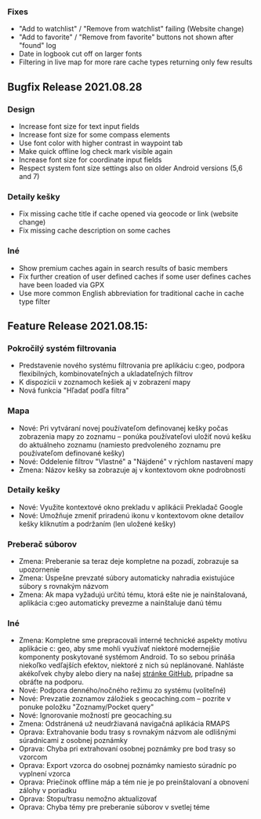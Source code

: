 ### Fixes
- "Add to watchlist" / "Remove from watchlist" failing (Website change)
- "Add to favorite" / "Remove from favorite" buttons not shown after "found" log
- Date in logbook cut off on larger fonts
- Filtering in live map for more rare cache types returning only few results

## Bugfix Release 2021.08.28

### Design
- Increase font size for text input fields
- Increase font size for some compass elements
- Use font color with higher contrast in waypoint tab
- Make quick offline log check mark visible again
- Increase font size for coordinate input fields
- Respect system font size settings also on older Android versions (5,6 and 7)

### Detaily kešky
- Fix missing cache title if cache opened via geocode or link (website change)
- Fix missing cache description on some caches

### Iné
- Show premium caches again in search results of basic members
- Fix further creation of user defined caches if some user defines caches have been loaded via GPX
- Use more common English abbreviation for traditional cache in cache type filter

## Feature Release 2021.08.15:

### Pokročilý systém filtrovania
- Predstavenie nového systému filtrovania pre aplikáciu c:geo, podpora flexibilných, kombinovateľných a ukladateľných filtrov
- K dispozícii v zoznamoch kešiek aj v zobrazení mapy
- Nová funkcia "Hľadať podľa filtra"

### Mapa
- Nové: Pri vytváraní novej používateľom definovanej kešky počas zobrazenia mapy zo zoznamu – ponúka používateľovi uložiť novú kešku do aktuálneho zoznamu (namiesto predvoleného zoznamu pre používateľom definované kešky)
- Nové: Oddelenie filtrov "Vlastné" a "Nájdené" v rýchlom nastavení mapy
- Zmena: Názov kešky sa zobrazuje aj v kontextovom okne podrobností

### Detaily kešky
- Nové: Využite kontextové okno prekladu v aplikácii Prekladač Google
- Nové: Umožňuje zmeniť priradenú ikonu v kontextovom okne detailov kešky kliknutím a podržaním (len uložené kešky)

### Preberač súborov
- Zmena: Preberanie sa teraz deje kompletne na pozadí, zobrazuje sa upozornenie
- Zmena: Úspešne prevzaté súbory automaticky nahradia existujúce súbory s rovnakým názvom
- Zmena: Ak mapa vyžadujú určitú tému, ktorá ešte nie je nainštalovaná, aplikácia c:geo automaticky prevezme a nainštaluje danú tému

### Iné
- Zmena: Kompletne sme prepracovali interné technické aspekty motívu aplikácie c: geo, aby sme mohli využívať niektoré modernejšie komponenty poskytované systémom Android. To so sebou prináša niekoľko vedľajších efektov, niektoré z nich sú neplánované. Nahláste akékoľvek chyby alebo diery na našej [stránke GitHub](https://www.github.com/cgeo/cgeo/issues), prípadne sa obráťte na podporu.
- Nové: Podpora denného/nočného režimu zo systému (voliteľné)
- Nové: Prevzatie zoznamov záložiek s geocaching.com – pozrite v ponuke položku "Zoznamy/Pocket query"
- Nové: Ignorovanie možností pre geocaching.su
- Zmena: Odstránená už neudržiavaná navigačná aplikácia RMAPS
- Oprava: Extrahovanie bodu trasy s rovnakým názvom ale odlišnými súradnicami z osobnej poznámky
- Oprava: Chyba pri extrahovaní osobnej poznámky pre bod trasy so vzorcom
- Oprava: Export vzorca do osobnej poznámky namiesto súradníc po vyplnení vzorca
- Oprava: Priečinok offline máp a tém nie je po preinštalovaní a obnovení zálohy v poriadku
- Oprava: Stopu/trasu nemožno aktualizovať
- Oprava: Chyba témy pre preberanie súborov v svetlej téme
